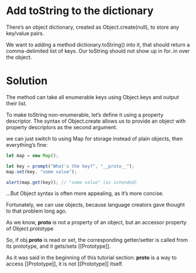 # Add toString to the dictionary
There’s an object dictionary, created as Object.create(null), to store any key/value pairs.

We want to adding a method dictionary.toString() into it, that should return a comma-delimited list of keys. Our toString should not show up in for..in over the object.

# Solution
The method can take all enumerable keys using Object.keys and output their list.

To make toString non-enumerable, let’s define it using a property descriptor. The syntax of Object.create allows us to provide an object with property descriptors as the second argument.

we can just switch to using Map for storage instead of plain objects, then everything’s fine:

```javascript
let map = new Map();

let key = prompt("What's the key?", "__proto__");
map.set(key, "some value");

alert(map.get(key)); // "some value" (as intended)
```

…But Object syntax is often more appealing, as it’s more concise.

Fortunately, we can use objects, because language creators gave thought to that problem long ago.

As we know, __proto__ is not a property of an object, but an accessor property of Object.prototype

So, if obj.__proto__ is read or set, the corresponding getter/setter is called from its prototype, and it gets/sets [[Prototype]].

As it was said in the beginning of this tutorial section: __proto__ is a way to access [[Prototype]], it is not [[Prototype]] itself.